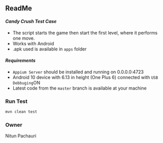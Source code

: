 ## ReadMe
#### _Candy Crush Test Case_
- The script starts the game then start the first level, where it performs one
  move.
- Works with Android
- .apk used is available in `apps` folder

#### _Requirements_
- `Appium Server` should be installed and running on 0.0.0.0:4723
- Android 10 device with 6.13 in height (One Plus 6) connected with `USB Debbuging`ON
- Latest code from the `master` branch is available at your machine

### Run Test
```sh
mvn clean test
```

### Owner
Nitun Pachauri